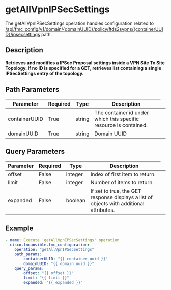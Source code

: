 # getAllVpnIPSecSettings

The getAllVpnIPSecSettings operation handles configuration related to [/api/fmc_config/v1/domain/{domainUUID}/policy/ftds2svpns/{containerUUID}/ipsecsettings](/paths//api/fmc_config/v1/domain/{domain_uuid}/policy/ftds2svpns/{container_uuid}/ipsecsettings.md) path.&nbsp;
## Description
**Retrieves and modifies a IPSec Proposal settings inside a VPN Site To Site Topology. If no ID is specified for a GET, retrieves list containing a single IPSecSettings entry of the topology.**

## Path Parameters
| Parameter | Required | Type | Description |
| --------- | -------- | ---- | ----------- |
| containerUUID | True | string <td colspan=3> The container id under which this specific resource is contained. |
| domainUUID | True | string <td colspan=3> Domain UUID |

## Query Parameters
| Parameter | Required | Type | Description |
| --------- | -------- | ---- | ----------- |
| offset | False | integer <td colspan=3> Index of first item to return. |
| limit | False | integer <td colspan=3> Number of items to return. |
| expanded | False | boolean <td colspan=3> If set to true, the GET response displays a list of objects with additional attributes. |

## Example
```yaml
- name: Execute 'getAllVpnIPSecSettings' operation
  cisco.fmcansible.fmc_configuration:
    operation: "getAllVpnIPSecSettings"
    path_params:
        containerUUID: "{{ container_uuid }}"
        domainUUID: "{{ domain_uuid }}"
    query_params:
        offset: "{{ offset }}"
        limit: "{{ limit }}"
        expanded: "{{ expanded }}"

```
